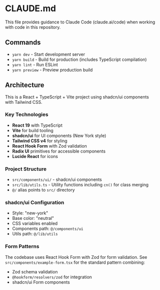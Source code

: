 # CLAUDE.md

This file provides guidance to Claude Code (claude.ai/code) when working with code in this repository.

## Commands

- `yarn dev` - Start development server
- `yarn build` - Build for production (includes TypeScript compilation)
- `yarn lint` - Run ESLint
- `yarn preview` - Preview production build

## Architecture

This is a React + TypeScript + Vite project using shadcn/ui components with Tailwind CSS.

### Key Technologies
- **React 19** with TypeScript
- **Vite** for build tooling
- **shadcn/ui** for UI components (New York style)
- **Tailwind CSS v4** for styling
- **React Hook Form** with Zod validation
- **Radix UI** primitives for accessible components
- **Lucide React** for icons

### Project Structure
- `src/components/ui/` - shadcn/ui components
- `src/lib/utils.ts` - Utility functions including `cn()` for class merging
- `@/` alias points to `src/` directory

### shadcn/ui Configuration
- Style: "new-york"
- Base color: "neutral"
- CSS variables enabled
- Components path: `@/components/ui`
- Utils path: `@/lib/utils`

### Form Patterns
The codebase uses React Hook Form with Zod for form validation. See `src/components/example-form.tsx` for the standard pattern combining:
- Zod schema validation
- `@hookform/resolvers/zod` for integration
- shadcn/ui Form components